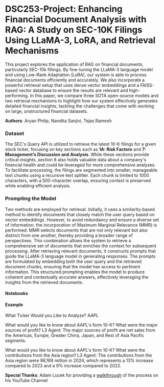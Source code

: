 # DSC253-Project: Enhancing Financial Document Analysis with RAG: A Study on SEC-10K Filings Using LLaMA-3, LoRA, and Retrieval Mechanisms

This project explores the application of RAG on financial documents, particularly SEC-10k fillings. By fine-tuning the LLaMA-3 language model and using Low-Rank Adaptation (LoRA), our system is able to process financial documents efficiently and accurately. We also incorporate a powerful retrieval setup that uses dense vector embeddings and a FAISS-based vector database to ensure the results are relevant and high-performing. In this paper, we compare three SOTA open-source models and two retrieval mechanisms to highlight how our system effectively generates detailed financial insights, tackling the challenges that come with working on large, unstructured financial datasets.

**Authors**: Aryan Philip, Nandita Sanjivi, Tejas Ramesh


### Dataset
The SEC's Query API is utilized to retrieve the latest 10-K filings for a given stock ticker, focusing on key sections such as **1A: Risk Factors** and **7: Management’s Discussion and Analysis**. While these sections provide critical insights, section 8 also holds valuable data about a company's financial health and could be leveraged for more comprehensive analyses. To facilitate processing, the filings are segmented into smaller, manageable text chunks using a recursive text splitter. Each chunk is limited to 1000 characters, with a 500-character overlap, ensuring context is preserved while enabling efficient analysis.


### Prompting the Model
Two methods are employed for retrieval. Initially, it uses a similarity-based method to identify documents that closely match the user query based on vector embeddings. However, to avoid redundancy and ensure a diverse set of information, the incorporation of Maximum Marginal Relevance (MMR) is performed. MMR selects documents that are not only relevant but also distinct from one another, thereby providing a broader range of perspectives. This combination allows the system to retrieve a comprehensive set of documents that enriches the context for subsequent processing. After retrieving relevant documents, it constructs prompts that guide the LLaMA-3 language model in generating responses. The prompts are formulated by embedding both the user query and the retrieved document chunks, ensuring that the model has access to pertinent information. This structured prompting enables the model to produce coherent and contextually accurate answers, effectively leveraging the insights from the retrieved documents.


#### Notebooks


#### Example

What Ticker Would you Like to Analyze? AAPL

What would you like to know about AAPL's form 10-K? What were the major sources of profit? 
L3 Agent: The major sources of profit are net sales from the Americas, Europe, Greater China, Japan, and Rest of Asia Pacific segments.

What would you like to know about AAPL's form 10-K? What were the contributions from the Asia region?
L3 Agent: The contributions from the Asia region were 96,169 million in 2024, which represents a 13% increase compared to 2023 and a 9% increase compared to 2022.




**Special Thanks**: Adam Lucek for providing a [walkthrough](https://youtu.be/GfjUJ1TnI-o?feature=shared) of the process on his YouTube Channel
